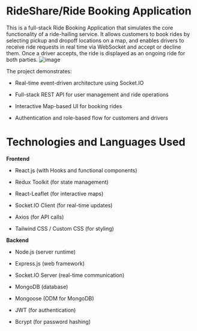 # RideShare/Ride Booking Application
This is a full-stack Ride Booking Application that simulates the core functionality of a ride-hailing service.
It allows customers to book rides by selecting pickup and dropoff locations on a map, and enables drivers to receive ride requests in real time via WebSocket and accept or decline them. Once a driver accepts, the ride is displayed as an ongoing ride for both parties.
![image](https://github.com/user-attachments/assets/1c97b04b-efe7-46d1-81b4-55b1fd167cb3)


The project demonstrates:

- Real-time event-driven architecture using Socket.IO

- Full-stack REST API for user management and ride operations

- Interactive Map-based UI for booking rides

- Authentication and role-based flow for customers and drivers

# Technologies and Languages Used

**Frontend**

- React.js (with Hooks and functional components)

- Redux Toolkit (for state management)

- React-Leaflet (for interactive maps)

- Socket.IO Client (for real-time updates)

- Axios (for API calls)

- Tailwind CSS / Custom CSS (for styling)

**Backend**

- Node.js (server runtime)

- Express.js (web framework)

- Socket.IO Server (real-time communication)

- MongoDB (database)

- Mongoose (ODM for MongoDB)

- JWT (for authentication)

- Bcrypt (for password hashing)
